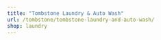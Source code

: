 ```yaml
---
title: "Tombstone Laundry & Auto Wash"
url: /tombstone/tombstone-laundry-and-auto-wash/
shop: laundry
---
```

